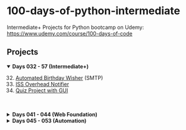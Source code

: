 # 100-days-of-python-intermediate
Intermediate+ Projects for Python bootcamp on Udemy: https://www.udemy.com/course/100-days-of-code

## Projects
<details open>
<summary><b>Days 032 - 57 (Intermediate+)</b></summary>

32. [Automated Birthday Wisher](https://github.com/michelletan/100-days-of-python-intermediate/tree/main/032%20-%20Automated%20Birthday%20Wisher) (SMTP)
33. [ISS Overhead Notifier](https://github.com/michelletan/100-days-of-python-intermediate/tree/main/033%20-%20ISS%20Overhead%20Notifier) 
34. [Quiz Project with GUI](https://github.com/michelletan/100-days-of-python-intermediate/tree/main/034%20-%20Quiz%20Project%20with%20GUI) 
<br />
</details>
<br />
<details>
<summary><b>Days 041 - 044 (Web Foundation)</b></summary>
/Skipped/
</details>

<details>
<summary><b>Days 045 - 053 (Automation)</b></summary>
45. [Web Scraping with Beautiful Soup](https://github.com/michelletan/100-days-of-python-intermediate/tree/main/045%20-%20Web%20Scraping%20with%20Beautiful%20Soup) 
</details>